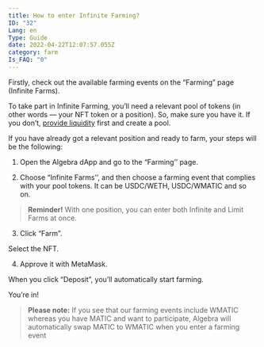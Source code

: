 ```yaml
---
title: How to enter Infinite Farming?
ID: "32"
Lang: en
Type: Guide
date: 2022-04-22T12:07:57.055Z
category: farm
Is_FAQ: "0"
---
```

Firstly, check out the available farming events on the “Farming” page (Infinite Farms).

To take part in Infinite Farming, you’ll need a relevant pool of tokens (in other words — your NFT token or a position). So, make sure you have it. If you don’t, [provide liquidity](https://docs.google.com/document/d/1GRzlSy1AAh4iRKR9W30OCUtmTr3_7gVdK4Pzq-9MWCo/edit#heading=h.2wc3g5ylgxe4) first and create a pool.

If you have already got a relevant position and ready to farm, your steps will be the following:

1. Open the Algebra dApp and go to the “Farming’’ page.

2. Choose “Infinite Farms’’, and then choose a farming event that complies with your pool tokens. It can be USDC/WETH, USDC/WMATIC and so on.

> **Reminder!** With one position, you can enter both Infinite and Limit Farms at once.

3. Click “Farm”.

Select the NFT.

4. Approve it with MetaMask. 

When you click “Deposit”, you’ll automatically start farming.

You’re in!

> **Please note:** If you see that our farming events include WMATIC whereas you have MATIC and want to participate, Algebra will automatically swap MATIC to WMATIC when you enter a farming event